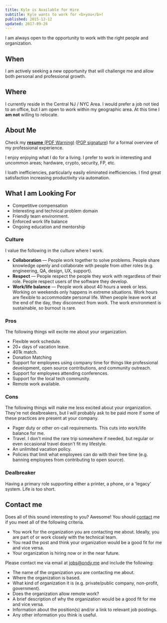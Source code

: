 ```yaml
---
title: Kyle is Available for Hire
subtitle: Kyle wants to work for <b>you</b>!
published: 2015-12-12
updated: 2017-09-26
---
```



I am always open to the opportunity to work with the right people and organization.

## When

I am actively seeking a new opportunity that will challenge me and allow both personal and professional growth.

## Where

I currently reside in the Central NJ / NYC Area.
I would prefer a job not tied to an office, but I am open to work within my geographic area.
At this time I **am not** willing to relocate.

## About Me

Check my [**resume** (PDF Warning)](/static/resume/Kyle.Ondy-Resume.pdf) ([PGP signature](/static/resume/Kyle.Ondy-Resume.pdf.sig)) for a formal overview of my professional experience.

I enjoy enjoying what I do for a living.
I prefer to work in interesting and uncommon areas; hardware, crypto, security, FP, etc.

I loath inefficiencies, particularly easily eliminated inefficiencies.
I find great satisfaction increasing productivity via automation.

## What I am Looking For

* Competitive compensation
* Interesting and technical problem domain
* Friendly team environment.
* Enforced work life balance
* Ongoing education and mentorship

### Culture

I value the following in the culture where I work.

* **Collaboration** — People work together to solve problems. People share knowledge openly and collaborate with people from other roles (e.g. engineering, QA, design, UX, support).
* **Respect** — People respect the people they work with regardless of their role.  People respect users of the software they develop.
* **Work/life balance** — People work about 40 hours a week or less. Working on weekends only happens in extreme situations. Work hours are flexible to accommodate personal life. When people leave work at the end of the day, they disconnect from work. The work environment is sustainable, so burnout is rare.

### Pros

The following things will excite me about your organization.

* Flexible work schedule.
* 20+ days of vacation leave.
* 401k match.
* Donation Matching
* Support for employees using company time for things like professional development, open source contributions, and community outreach.
* Support for employees attending conferences.
* Support for the local tech community.
* Remote work available.

### Cons

The following things will make me less excited about your organization. They're not dealbreakers, but I will probably ask to be paid more if some of these practices are present at your company.

* Pager duty or other on-call requirements. This cuts into work/life balance for me.
* Travel. I don't mind the rare trip somewhere if needed, but regular or even occasional travel doesn't fit my lifestyle.
* An unlimited vacation policy.
* Policies that limit what employees can do with their free time (e.g. banning employees from contributing to open source).

### Dealbreaker

Having a primary role supporting either a printer, a phone, or a 'legacy' system. Life is too short.

## Contact me

Does all of this sound interesting to you? Awesome! You should [contact](/contact) me if you meet all of the following criteria.

* You work for the organization you are contacting me about. Ideally, you are part of or work closely with the technical team.
* You read the post and think your organization would be a good fit for me and vice versa.
* Your organization is hiring now or in the near future.

Please contact me via email at <a href="mailto:jobs@ondy.me">jobs@ondy.me</a> and include the following:

* The name of the organization you are contacting me about.
* Where the organization is based.
* What kind of organization it is (e.g. private/public company, non-profit, government).
* Does the organization allow remote work?
* A brief description of why the organization would be a good fit for me and vice versa.
* Information about the position(s) and/or a link to relevant job postings.
* Any other information you think is useful.
